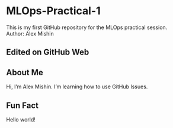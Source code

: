 # MLOps-Practical-1
This is my first GitHub repository for the MLOps practical session.  
Author: Alex Mishin

## Edited on GitHub Web

## About Me
Hi, I’m Alex Mishin.
I’m learning how to use GitHub Issues.

## Fun Fact
Hello world!

